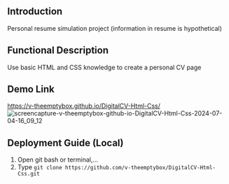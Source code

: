 ## Introduction

Personal resume simulation project (information in resume is hypothetical)

## Functional Description

Use basic HTML and CSS knowledge to create a personal CV page

## Demo Link

https://v-theemptybox.github.io/DigitalCV-Html-Css/
![screencapture-v-theemptybox-github-io-DigitalCV-Html-Css-2024-07-04-16_09_12](https://github.com/v-theemptybox/DigitalCV-Html-Css/assets/77970393/14db8d24-45e3-456a-ba2f-be30a5c0f25b)

## Deployment Guide (Local)

1. Open git bash or terminal,...
2. Type ``` git clone https://github.com/v-theemptybox/DigitalCV-Html-Css.git ```
